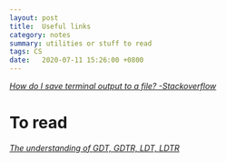 ```yaml
---
layout: post
title:  Useful links
category: notes
summary: utilities or stuff to read
tags: CS
date:   2020-07-11 15:26:00 +0800
---
```


[_How do I save terminal output to a file? -Stackoverflow_](https://askubuntu.com/questions/420981/how-do-i-save-terminal-output-to-a-file)  

# To read
[_The understanding of GDT, GDTR, LDT, LDTR_](https://topic.alibabacloud.com/a/the-understanding-of-gdt-gdtr-ldt-ldtr_8_8_31353281.html)